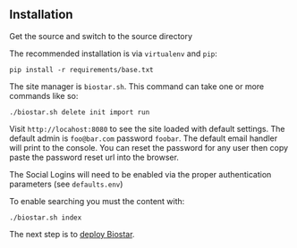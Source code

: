 Installation
------------

Get the source and switch to the source directory

The recommended installation is via `virtualenv` and `pip`:

    pip install -r requirements/base.txt

The site manager is `biostar.sh`. This command can take one or more commands like so:

    ./biostar.sh delete init import run

Visit `http://locahost:8080` to see the site loaded with default settings.
The default admin is `foo@bar.com` password `foobar`.
The default email handler will print to the console. You can reset the password
for any user then copy paste the password reset url into the browser.

The Social Logins will need to be enabled via the proper authentication parameters (see `defaults.env`)

To enable searching you must the content with:

    ./biostar.sh index

The next step is to [deploy Biostar][deploy].

[deploy]: docs/deploy.md

